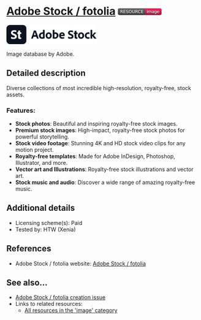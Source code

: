 # [Adobe Stock / fotolia](https://stock.adobe.com/)  [<img src="images/resource-image.png" align="bottom">](https://github.com/e-CLOSE/Toolbox/issues?q=label%3A02_RESOURCE+label%3Aimage)

[<img src="images/Stock.svg" align="bottom" height="50" alt="Stock Logo">](https://stock.adobe.com/)

Image database by Adobe.



## Detailed description

Diverse collections of most incredible high-resolution, royalty-free, stock assets.


### Features:

- **Stock photos**: Beautiful and inspiring royalty-free stock images.
- **Premium stock images**: High-impact, royalty-free stock photos for powerful storytelling.
- **Stock video footage**: Stunning 4K and HD stock video clips for any motion project.
- **Royalty-free templates**: Made for Adobe InDesign, Photoshop, Illustrator, and more.
- **Vector art and Illustrations**: Royalty-free stock illustrations and vector art.
- **Stock music and audio**: Discover a wide range of amazing royalty-free music.


## Additional details

- Licensing scheme(s): Paid
- Tested by: HTW (Xenia)


## References

- Adobe Stock / fotolia website: [Adobe Stock / fotolia](https://stock.adobe.com/)


## See also...

- [Adobe Stock / fotolia creation issue](https://github.com/e-CLOSE/Toolbox/issues/195)
- Links to related resources:
  - [All resources in the 'image' category](https://github.com/e-CLOSE/Toolbox/issues?q=label%3A02_RESOURCE+label%3Aimage)
